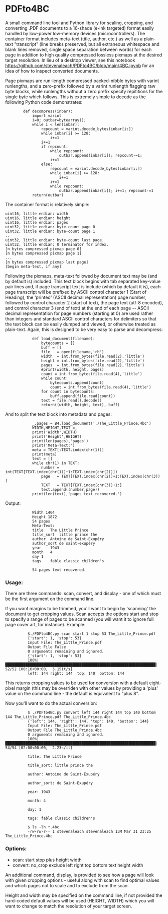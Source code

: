 # PDFto4BC

A small command line tool and Python library for scaling, cropping, and converting .PDF documents to a 16-shade (e-ink targeted) format easily handled by low-power low-memory devices (microcontrollers). The container format includes meta-text (title, author, etc.) as well as a plain-text "transcript" (line breaks preserved, but all extraneous whitespace and blank lines removed, single space separation between words) for each page in addition to high quality compressed lossless pixmaps at the desired target resolution. In lieu of a desktop viewer, see this notebook https://github.com/stevenaleach/PDFto4BC/blob/main/4BC.ipynb for an idea of how to inspect converted documents.

Page pixmaps are run-length compressed packed-nibble bytes with varint runlengths, and a zero-prefix followed by a varint runlength flagging raw byte blocks, while runlengths without a zero prefix specify repititions for the single byte which follows. This is extremely simple to decode as the following Python code demonstrates:

            def decompress(inbar):
                import varint
                i=0; outbar=bytearray();
                while i < len(inbar):
                    repcount = varint.decode_bytes(inbar[i:])
                    while inbar[i] >= 128:
                        i+=1
                    i+=1
                    if repcount:
                        while repcount:
                            outbar.append(inbar[i]); repcount-=1;
                        i+=1
                    else:
                        repcount = varint.decode_bytes(inbar[i:])
                        while inbar[i] >= 128:
                            i+=1
                        i+=1
                        while repcount:
                            outbar.append(inbar[i]); i+=1; repcount-=1
                return(outbar)

The container format is relatively simple:

    uint16, little endian: width
    uint16, little endian: height
    uint16, little endian: pages
    uint32, little endian: byte-count page 0
    uint32, little endian: byte-count page 1
    ..
    uint32, little endian: byte-count last page.
    uint32, little endian: 0 terminator for index.
    [n bytes compressed pixmap page 0]
    [n bytes compressed pixmap page 1]
    ...
    [n bytes compressed pixmap last page]
    [begin meta-text, if any]

Following the pixmaps, meta-text followed by document text may be (and by default is) included. This text block begins with tab separated key-value pair lines and, if page transcript text is include (which by default it is), each page transcript will be prefixed by ASCII control character 1 (Start of Heading), the 'printed' (ASCII decimal representation) page number, followed by control character 2 (start of text), the page text (utf-8 encoded), and control character 3 (end of text) at the end of each page -- ASCII decimal representation for page numbers (starting at 0) are used rather than integers and standard ASCII control characters for delimiters so that the text block can be easily dumped and viewed, or otherwise treated as plain-text. Again, this is designed to be very easy to parse and decompress:

                def load_document(filename):
                    bytecounts = []
                    buff = []
                    file   = open(filename,'rb')
                    width  = int.from_bytes(file.read(2),'little')
                    height = int.from_bytes(file.read(2),'little')
                    pages  = int.from_bytes(file.read(2),'little')
                    #print(width, height, pages)
                    count = int.from_bytes(file.read(4),'little')
                    while count:
                        bytecounts.append(count)
                        count = int.from_bytes(file.read(4),'little')
                    for count in bytecounts:
                        buff.append(file.read(count))
                    text = file.read().decode()
                    return((width, height, text), buff)
                    
And to split the text block into metadata and pages:

                _,pages = B4.load_document('./The_Little_Prince.4bc')
                WIDTH,HEIGHT,TEXT =_
                print('Width',WIDTH)
                print('Height',HEIGHT)
                print(len(pages),'pages')
                print('Meta-Text:')
                meta = TEXT[:TEXT.index(chr(1))]
                print(meta)
                text = []
                while chr(1) in TEXT:
                    number = int(TEXT[TEXT.index(chr(1))+1:TEXT.index(chr(2))])
                    page   = TEXT[TEXT.index(chr(2))+1:TEXT.index(chr(3)) ]
                    TEXT   = TEXT[TEXT.index(chr(3))+1:]
                    text.append((number,page))
                print(len(text),'pages text recovered.')
                
Output:

                Width 1404
                Height 1872
                54 pages
                Meta-Text:
                title	The Little Prince
                title_sort	little prince the
                author	Antoine de Saint-Exupéry
                author_sort	de saint-exupéry
                year	1943
                month	4
                day	1
                tags	fable classic children's

                54 pages text recovered.

### Usage:

There are three commands: scan, convert, and display - one of which must be the first argument on the command line.

If you want margins to be trimmed, you'll want to begin by 'scanning' the document to get cropping values. Scan accepts the options start and stop to specify a range of pages to be scanned (you will want it to ignore full page cover art, for instance). Example:

              $./PDFto4BC.py scan start 1 stop 53 The_Little_Prince.pdf 
              {'start': 1, 'stop': 53}
              Input File: The_Little_Prince.pdf
              Output File False
              0 arguments remaining and ignored.
              {'start': 1, 'stop': 53}
              100%|███████████████████████████████████████████████████████████████████| 52/52 [00:16<00:00,  3.15it/s]
              left: 144 right: 144  top: 140  bottom: 144

This returns cropping values to be used for conversion with a default eight-pixel margin (this may be overriden with other values by providing a 'plus' value on the command line - the default is equivalent to "plus 8".

Now you'll want to do the actual conversion:

              $ ./PDFto4BC.py convert left 144 right 144 top 140 bottom 144 The_Little_Prince.pdf The_Little_Prince.4bc
              {'left': 144, 'right': 144, 'top': 140, 'bottom': 144}
              Input File: The_Little_Prince.pdf
              Output File The_Little_Prince.4bc
              0 arguments remaining and ignored.
              100%|███████████████████████████████████████████████████████████████████| 54/54 [02:00<00:00,  2.23s/it]

              title: The Little Prince

              title_sort: little prince the

              author: Antoine de Saint-Exupéry

              author_sort: de Saint-Exupéry

              year: 1943

              month: 4

              day: 1

              tags: fable classic children's

              $ ls -lh *.4bc
              -rw-rw-r-- 1 stevenaleach stevenaleach 13M Mar 31 23:25 The_Little_Prince.4bc
             
 
### Options:
* scan: start stop plus height width
* convert: no_crop exclude left right top bottom text height width

An additional command, display, is provided to see how a page will look with given cropping options - useful along with scan to find optimal values and which pages not to scale and to exclude from the scan.

Height and width may be specified on the command line, if not provided the hard-coded default values will be used (HEIGHT, WIDTH) which you will want to change to match the resolution of your target screen.

